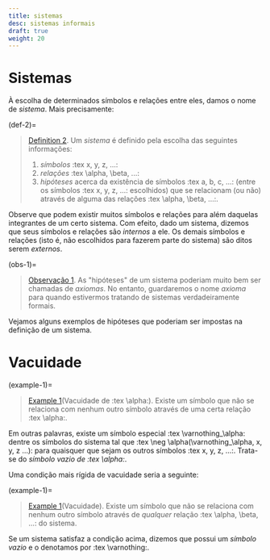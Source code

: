 ```yaml
---
title: sistemas
desc: sistemas informais
draft: true
weight: 20
---
```



# Sistemas

À escolha de determinados símbolos e relações entre eles, damos o nome de _sistema_. Mais precisamente:

(def-2)=
> [Definition 2](#def-2). Um _sistema_ é definido pela escolha das seguintes informações: 
> 1. _símbolos_ :tex x, y, z, ...:
> 2. _relações_ :tex \alpha, \beta, ...:
> 3. _hipóteses_ acerca da existência de símbolos :tex a, b, c, ...: (entre os símbolos :tex x, y, z, ...:  escolhidos) que se relacionam (ou não) através de alguma das relações :tex \alpha, \beta, ...:.

Observe que podem existir muitos símbolos e relações para além daquelas integrantes de um certo sistema. Com efeito, dado um sistema, dizemos que seus símbolos e relações são _internos_ a ele. Os demais símbolos e relações (isto é, não escolhidos para fazerem parte do  sistema) são ditos serem _externos_.

(obs-1)=
> [Observação 1](#obs-1). As "hipóteses" de um sistema poderiam muito bem ser chamadas de _axiomas_. No entanto, guardaremos o nome _axioma_ para quando estivermos tratando de sistemas verdadeiramente formais.

Vejamos alguns exemplos de hipóteses que poderiam ser impostas na definição de um sistema.

# Vacuidade

(example-1)=
> [Example 1](#example-1)(Vacuidade de :tex \alpha:). Existe um símbolo que não se relaciona com nenhum outro símbolo através de uma certa relação :tex \alpha:. 

Em outras palavras, existe um símbolo especial :tex \varnothing_\alpha: dentre os símbolos do sistema tal que :tex \neg \alpha(\varnothing_\alpha, x, y, z ...): para quaisquer que sejam os outros símbolos :tex x, y, z, ...:. Trata-se do _símbolo vazio de :tex \alpha:_. 

Uma condição mais rígida de vacuidade seria a seguinte:

(example-1)=
> [Example 1](#example-2)(Vacuidade). Existe um símbolo que não se relaciona com nenhum outro símbolo através de _qualquer_ relação :tex \alpha, \beta, ...: do sistema.

Se um sistema satisfaz a condição acima, dizemos que possui um _símbolo vazio_ e o denotamos por :tex \varnothing:.

#  
